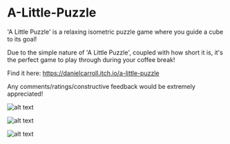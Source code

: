 # A-Little-Puzzle
 
'A Little Puzzle' is a relaxing isometric puzzle game where you guide a cube to its goal!

Due to the simple nature of 'A Little Puzzle', coupled with how short it is, it's the perfect game to play through during your coffee break!

Find it here: https://danielcarroll.itch.io/a-little-puzzle

Any comments/ratings/constructive feedback would be extremely appreciated!

![alt text](https://img.itch.zone/aW1hZ2UvNjg3OTkxLzM3ODkwMzcucG5n/original/jBTnV4.png)

![alt text](https://img.itch.zone/aW1hZ2UvNjg3OTkxLzM3ODkwNDIucG5n/original/TIc2%2Fg.png)

![alt text](https://img.itch.zone/aW1hZ2UvNjg3OTkxLzM3ODkwNDAucG5n/original/zqBs1Z.png)
